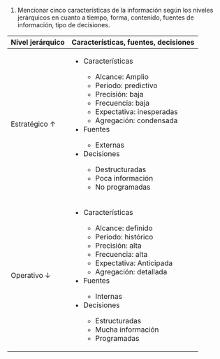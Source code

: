 1. Mencionar cinco características de la información según los niveles jerárquicos en cuanto a tiempo, forma, contenido, fuentes de información, tipo de decisiones.

| Nivel jerárquico | Características, fuentes, decisiones                                                                                                                                                                                                                                                                                                                         |
| ---------------- | ------------------------------------------------------------------------------------------------------------------------------------------------------------------------------------------------------------------------------------------------------------------------------------------------------------------------------------------------------------ |
| Estratégico ↑    | <ul><li>Características</li><ul><li>Alcance: Amplio</li><li>Periodo: predictivo</li><li>Precisión: baja</li><li>Frecuencia: baja</li><li>Expectativa: inesperadas</li><li>Agregación: condensada</li></ul><li>Fuentes</li><ul><li>Externas</li></ul><li>Decisiones</li><ul><li>Destructuradas</li><li>Poca información</li><li>No programadas</li></ul></ul> |
| Operativo ↓      | <ul><li>Características</li><ul><li>Alcance: definido</li><li>Periodo: histórico</li><li>Precisión: alta</li><li>Frecuencia: alta</li><li>Expectativa: Anticipada</li><li>Agregación: detallada</li></ul><li>Fuentes</li><ul><li>Internas</li></ul> <li>Decisiones</li> <ul> <li>Estructuradas</li> <li>Mucha información</li><li>Programadas</li></ul></ul> |
